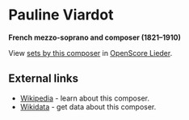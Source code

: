 
# Pauline Viardot

__French mezzo-soprano and composer (1821–1910)__

View [sets by this composer] in [OpenScore Lieder].

[sets by this composer]: https://musescore.com/openscore-lieder-corpus/sets?order=title&text=Viardot,+Pauline
[OpenScore Lieder]: https://musescore.com/openscore-lieder-corpus

## External links

- [Wikipedia] - learn about this composer.
- [Wikidata] - get data about this composer.

[Wikipedia]: https://en.wikipedia.org/wiki/Pauline_Viardot
[Wikidata]: https://www.wikidata.org/wiki/Q122998
